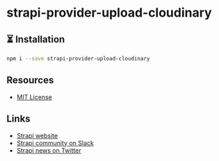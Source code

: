 # strapi-provider-upload-cloudinary

## ⏳ Installation

```bash
npm i --save strapi-provider-upload-cloudinary
````

## Resources

- [MIT License](LICENSE.md)

## Links

- [Strapi website](http://strapi.io/)
- [Strapi community on Slack](http://slack.strapi.io)
- [Strapi news on Twitter](https://twitter.com/strapijs)
